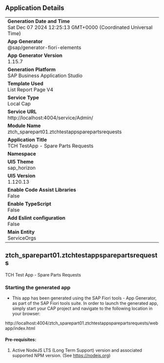 ## Application Details
|               |
| ------------- |
|**Generation Date and Time**<br>Sat Dec 07 2024 12:25:13 GMT+0000 (Coordinated Universal Time)|
|**App Generator**<br>@sap/generator-fiori-elements|
|**App Generator Version**<br>1.15.7|
|**Generation Platform**<br>SAP Business Application Studio|
|**Template Used**<br>List Report Page V4|
|**Service Type**<br>Local Cap|
|**Service URL**<br>http://localhost:4004/service/Admin/|
|**Module Name**<br>ztch_sparepart01.ztchtestappsparepartsrequests|
|**Application Title**<br>TCH TestApp - Spare Parts Requests|
|**Namespace**<br>|
|**UI5 Theme**<br>sap_horizon|
|**UI5 Version**<br>1.120.13|
|**Enable Code Assist Libraries**<br>False|
|**Enable TypeScript**<br>False|
|**Add Eslint configuration**<br>False|
|**Main Entity**<br>ServiceOrgs|

## ztch_sparepart01.ztchtestappsparepartsrequests

TCH Test App - Spare Parts Requests

### Starting the generated app

-   This app has been generated using the SAP Fiori tools - App Generator, as part of the SAP Fiori tools suite.  In order to launch the generated app, simply start your CAP project and navigate to the following location in your browser:

http://localhost:4004/ztch_sparepart01.ztchtestappsparepartsrequests/webapp/index.html

#### Pre-requisites:

1. Active NodeJS LTS (Long Term Support) version and associated supported NPM version.  (See https://nodejs.org)


